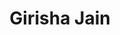 ---
title: "Girisha Jain"
biosmall: " girisha is 2021 batch student of Government Medical College Ratlam"
biolarge: 
avatar: f
Twitter:
Instagram:

---